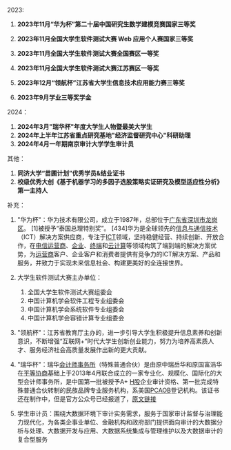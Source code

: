 2023:

1. **2023年11月“华为杯”第二十届中国研究生数学建模竞赛国家三等奖**

2. **2023年11月全国大学生软件测试大赛 Web 应用个人赛国家三等奖**

3. **2023年11月全国大学生软件测试大赛全国赛区一等奖**

4. **2023年11月全国大学生软件测试大赛江苏赛区一等奖**

5. **2023年12月“领航杯”江苏省大学生信息技术应用能力赛三等奖**

6. **2023年9月学业三等奖学金**

2024：

1. **2024年3月"瑞华杯"年度大学生人物暨最美大学生**
1. **2024年上半年江苏省重点研究基地"经济监督研究中心"科研助理**
1. **2024年4月一年期南京审计大学学生审计员**


其他：

1. **同济大学“苗圃计划”优秀学员&结业证书**
1. **校级优秀大创《基于机器学习的多因子选股策略实证研究及模型适应性分析》第一主持人**





补充：

1. "华为杯"：华为技术有限公司，成立于1987年，总部位于[广东省](https://baike.baidu.com/item/广东省/132473?fromModule=lemma_inlink)[深圳市](https://baike.baidu.com/item/深圳市/11044365?fromModule=lemma_inlink)[龙岗区](https://baike.baidu.com/item/龙岗区/4165824?fromModule=lemma_inlink)。 [1]被授予“泰国总理特别奖”。 [434]华为是全球领先的[信息与通信技术](https://baike.baidu.com/item/信息与通信技术/18492416?fromModule=lemma_inlink)（ICT）解决方案供应商，专注于[ICT](https://baike.baidu.com/item/ICT/32270?fromModule=lemma_inlink)领域，坚持稳健经营、持续创新、开放合作，在[电信运营商](https://baike.baidu.com/item/电信运营商/10694548?fromModule=lemma_inlink)、[企业](https://baike.baidu.com/item/企业/707680?fromModule=lemma_inlink)、[终端](https://baike.baidu.com/item/终端/15634871?fromModule=lemma_inlink)和[云计算](https://baike.baidu.com/item/云计算/9969353?fromModule=lemma_inlink)等领域构筑了端到端的解决方案优势，为[运营商](https://baike.baidu.com/item/运营商/4530550?fromModule=lemma_inlink)客户、企业客户和消费者提供有竞争力的ICT解决方案、产品和服务，并致力于实现未来信息社会、构建更美好的全连接世界。

2. 大学生软件测试大赛主办单位：
   1. 全国大学生软件测试大赛组委会
   2. 中国计算机学会软件工程专业组委会
   3. 中国计算机学会系统软件专业组委会
   4. 中国计算机学会容错计算专业组委会

3. "领航杯"：江苏省教育厅主办的，进一步引导大学生积极提升信息素养和创新意识，不断增强“互联网+”时代大学生创新创业能力，努力为培养高素质人才、服务经济社会高质量发展作出新的更大贡献。

4. "瑞华杯"：瑞华[会计师事务所](https://baike.baidu.com/item/会计师事务所/2431317?fromModule=lemma_inlink)（特殊普通合伙）是由原中瑞岳华和原国富浩华在[平等协商](https://baike.baidu.com/item/平等协商/6594754?fromModule=lemma_inlink)基础上于2013年4月联合成立的一家专业化、规模化、国际化的大型会计师事务所，是中国第一批被授予A+ [H股](https://baike.baidu.com/item/H股/273519?fromModule=lemma_inlink)企业审计资格、第一批完成特殊普通合伙转制的民族品牌专业服务机构，系美国[PCAOB](https://baike.baidu.com/item/PCAOB/8857405?fromModule=lemma_inlink)登记机构。该证书还在制作中，但是官方公众号已经报道了，[原文链接](https://mp.weixin.qq.com/s/101BBOmEMiIHJfr95c1fkQ)

5. 学生审计员：围绕大数据环境下审计实务需求，服务于国家审计监督与治理能力现代化，为各类企事业单位、金融机构和政府部门提供面向审计的大数据分析与处理、大数据开发与应用、大数据系统集成与管理维护以及大数据审计的复合型服务

   